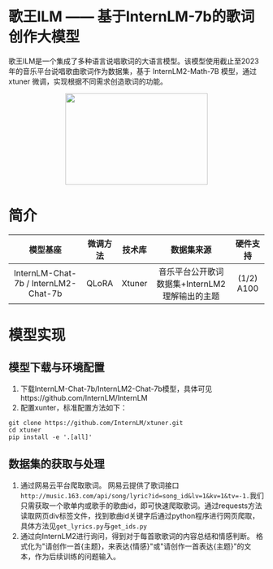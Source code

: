 # 歌王ILM —— 基于InternLM-7b的歌词创作大模型
歌王ILM是一个集成了多种语言说唱歌词的大语言模型。该模型使用截止至2023年的音乐平台说唱歌曲歌词作为数据集，基于 InternLM2-Math-7B 模型，通过 xtuner 微调，实现根据不同需求创造歌词的功能。  
<div align=center>
<img src=https://github.com/scutxyr/ILMSinger/blob/main/pic/title1.jpg width=280 height=180 />
</div>

# 简介
| 模型基座 | 微调方法 | 技术库 | 数据集来源 | 硬件支持
|:--------:| :-------------:|:-------------:|:-------------:|:-------------:|
| InternLM-Chat-7b / InternLM2-Chat-7b | QLoRA | Xtuner | 音乐平台公开歌词数据集+InternLM2 理解输出的主题 | (1/2) A100 |

# 模型实现
## 模型下载与环境配置
1. 下载InternLM-Chat-7b/InternLM2-Chat-7b模型，具体可见https://github.com/InternLM/InternLM
2. 配置xunter，标准配置方法如下：
```
git clone https://github.com/InternLM/xtuner.git
cd xtuner
pip install -e '.[all]'
```
## 数据集的获取与处理
1. 通过网易云平台爬取歌词。
网易云提供了歌词接口`http://music.163.com/api/song/lyric?id=song_id&lv=1&kv=1&tv=-1.`我们只需获取一个歌单内或歌手的歌曲id，即可快速爬取歌词。通过requests方法读取网页div标签文件，找到歌曲id关键字后通过python程序进行网页爬取，具体方法见`get_lyrics.py`与`get_ids.py`
2. 通过向InternLM2进行询问，得到对于每首歌歌词的内容总结和情感判断。
   格式化为"请创作一首{主题}，来表达{情感}"或"请创作一首表达{主题}"的文本，作为后续训练的问题输入。
   
